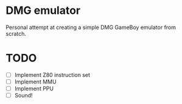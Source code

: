 # DMG emulator

Personal attempt at creating a simple DMG GameBoy emulator from scratch.

# TODO

* [ ] Implement Z80 instruction set
* [ ] Implement MMU
* [ ] Implement PPU
* [ ] Sound!
